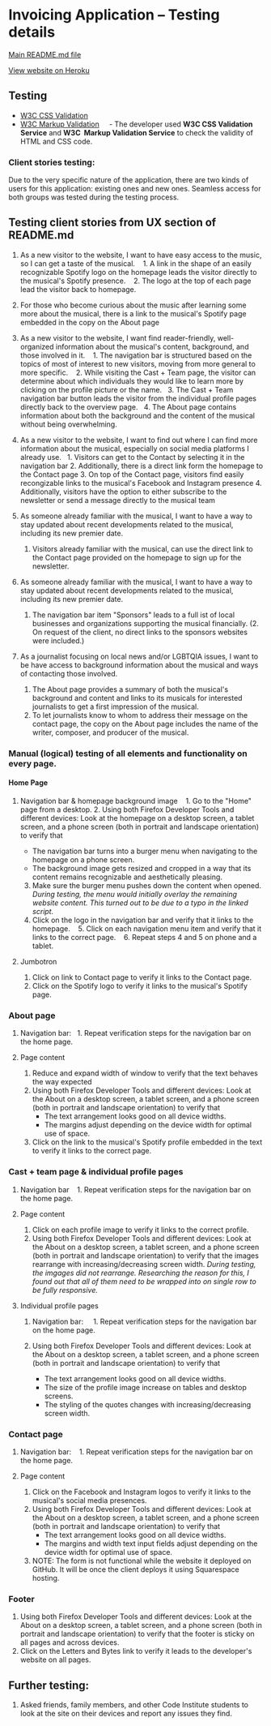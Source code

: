 # Invoicing Application – Testing details

[Main README.md file](README.md)

[View website on Heroku](https://katjas-invoicing-app.herokuapp.com/)

## Testing
- [W3C CSS Validation](https://jigsaw.w3.org/css-validator/)
- [W3C Markup Validation](https://validator.w3.org/)
    - The developer used **W3C CSS Validation Service** and **W3C  Markup Validation Service** to check the validity of HTML and CSS code.

### Client stories testing:
Due to the very specific nature of the application, there are two kinds of users for this application: existing ones and new ones. Seamless access for both groups was tested during the testing process.

## Testing client stories from UX section of README.md
1. As a new visitor to the website, I want to have easy access to the music, so I can get a taste of the musical.
   1. A link in the shape of an easily recognizable Spotify logo on the homepage leads the visitor directly to the musical's Spotify presence.
   2. The logo at the top of each page lead the visitor back to homepage.
3. For those who become curious about the music after learning some more about the musical, there is a link to the musical's Spotify page embedded in the copy on the About page
    
2. As a new visitor to the website, I want find reader-friendly, well-organized information about the musical's content, background, and those involved in it.
   1. The navigation bar is structured based on the topics of most of interest to new visitors, moving from more general to more specific.
   2. While visiting the Cast + Team page, the visitor can determine about which individuals they would like to learn more by clicking on the profile picture or the name.
   3. The Cast + Team navigation bar button leads the visitor from the individual profile pages directly back to the overview page.
   4. The About page contains information about both the background and the content of the musical without being overwhelming.

3. As a new visitor to the website, I want to find out where I can find more information about the musical, especially on social media platforms I already use.
   1. Visitors can get to the Contact by selecting it in the navigation bar 
   2. Additionally, there is a direct link form the homepage to the Contact page
   3. On top of the Contact page, visitors find easily recongizable links to the musical's Facebook and Instagram presence
   4. Additionally, visitors have the option to either subscribe to the newsletter or send a message directly to the musical team

4. As someone already familiar with the musical, I want to have a way to stay updated about recent developments related to the musical, including its new premier date.
   1. Visitors already familiar with the musical, can use the direct link to the Contact page provided on the homepage to sign up for the newsletter.

5. As someone already familiar with the musical, I want to have a way to stay updated about recent developments related to the musical, including its new premier date.
   1. The navigation bar item "Sponsors" leads to a full ist of local businesses and organizations supporting the musical financially.
   (2. On request of the client, no direct links to the sponsors websites were included.)

6. As a journalist focusing on local news and/or LGBTQIA issues, I want to be have access to background information about the musical and ways of contacting those involved.
   1. The About page provides a summary of both the musical's background and content and links to its musicals for interested journalists to get a first impression of the musical.
   2. To let journalists know to whom to address their message on the contact page, the copy on the About page includes the name of the writer, composer, and producer of the musical.

### Manual (logical) testing of all elements and functionality on every page.

#### Home Page
1. Navigation bar & homepage background image
   1. Go to the "Home" page from a desktop.
   2. Using both Firefox Developer Tools and different devices: Look at the homepage on a desktop screen, a tablet screen, and a phone screen (both in portrait and landscape orientation) to verify that
      - The navigation bar turns into a burger menu when navigating to the homepage on a phone screen.
      - The background image gets resized and cropped in a way that its content remains recognizable and aesthetically pleasing.
   3. Make sure the burger menu pushes down the content when opened. _During testing, the menu would initially overlay the remaining website content. This turned out to be due to a typo in the linked script._
   4. Click on the logo in the navigation bar and verify that it links to the homepage. 
   5. Click on each navigation menu item and verify that it links to the correct page.
   6. Repeat steps 4 and 5 on phone and a tablet.

2. Jumbotron
   1. Click on link to Contact page to verify it links to the Contact page.
   2. Click on the  Spotify logo to verify it links to the musical's Spotify page.

### About page
1. Navigation bar:
   1. Repeat verification steps for the navigation bar on the home page.

2.  Page content
    1. Reduce and expand width of window to verify that the text behaves the way expected
    2. Using both Firefox Developer Tools and different devices: Look at the About on a desktop screen, a tablet screen, and a phone screen (both in portrait and landscape orientation) to verify that
       - The text arrangement looks good on all device widths.
       - The margins adjust depending on the device width for optimal use of space.
    3. Click on the link to the musical's Spotify profile embedded in the text to verify it links to the correct page.

### Cast + team page & individual profile pages
1. Navigation bar
   1. Repeat verification steps for the navigation bar on the home page.

2. Page content
   1. Click on each profile image to verify it links to the correct profile.
   2. Using both Firefox Developer Tools and different devices: Look at the About on a desktop screen, a tablet screen, and a phone screen (both in portrait and landscape orientation) to verify that the images rearrange with increasing/decreasing screen width. _During testing, the imgages did not rearrange. Researching the reason for this, I found out that all of them need to be wrapped into on single row to be fully responsive._

3. Individual profile pages
   1. Navigation bar:
      1. Repeat verification steps for the navigation bar on the home page.

   2. Using both Firefox Developer Tools and different devices: Look at the About on a desktop screen, a tablet screen, and a phone screen (both in portrait and landscape orientation) to verify that
      - The text arrangement looks good on all device widths.
      -  The size of the profile image increase on tables and desktop screens.
      -  The styling of the quotes changes with increasing/decreasing screen width.

### Contact page
1. Navigation bar:
   1. Repeat verification steps for the navigation bar on the home page.

2. Page content
   1. Click on the  Facebook and Instagram logos to verify it links to the musical's social media presences. 
   2. Using both Firefox Developer Tools and different devices: Look at the About on a desktop screen, a tablet screen, and a phone screen (both in portrait and landscape orientation) to verify that
      - The text arrangement looks good on all device widths.
      - The margins and width text input fields adjust depending on the device width for optimal use of space.
   3. NOTE: The form is not functional while the website it deployed on GitHub. It will be once the client deploys it using Squarespace hosting.

###  Footer 
1. Using both Firefox Developer Tools and different devices: Look at the About on a desktop screen, a tablet screen, and a phone screen (both in portrait and landscape orientation) to verify that the footer is sticky on all pages and across devices. 
2. Click on the Letters and Bytes link to verify it leads to the developer's website  on all pages.

## Further testing: 
1. Asked friends, family members, and other Code Institute students to look at the site on their devices and report any issues they find. 